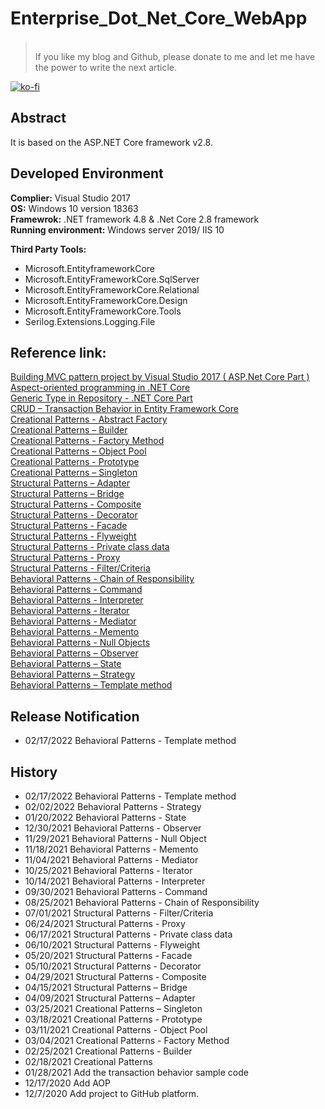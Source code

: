 # Enterprise_Dot_Net_Core_WebApp
>\
>If you like my blog and Github, please donate to me and let me have the power to write the next article.

[![ko-fi](https://www.ko-fi.com/img/githubbutton_sm.svg)](https://ko-fi.com/F1F82YR41)

## Abstract
It is based on the ASP.NET Core framework v2.8.
## Developed Environment
**Complier:** Visual Studio 2017\
**OS:** Windows 10 version 18363\
**Framewrok:** .NET framework 4.8 & .Net Core 2.8 framework\
**Running environment:** Windows server 2019/ IIS 10

**Third Party Tools:**
- Microsoft.EntityframeworkCore
- Microsoft.EntityFrameworkCore.SqlServer
- Microsoft.EntityFrameworkCore.Relational
- Microsoft.EntityFrameworkCore.Design
- Microsoft.EntityFrameworkCore.Tools
- Serilog.Extensions.Logging.File
## Reference link:
[Building MVC pattern project by Visual Studio 2017 ( ASP.Net Core Part )](https://davidskyspace.com/building-mvc-pattern-project-by-visual-studio-2017-asp-net-core-part/)
\
[Aspect-oriented programming in .NET Core](https://davidskyspace.com/aspect-oriented-programming-in-net-core/)
\
[Generic Type in Repository - .NET Core Part](https://davidskyspace.com/generic-type-in-repository-net-core-part/)
\
[CRUD – Transaction Behavior in Entity Framework Core](https://davidskyspace.com/crud-transaction-behavior-in-entity-framework-core/)
\
[Creational Patterns - Abstract Factory](https://davidskyspace.com/creational-patterns-abstract-factory/)
\
[Creational Patterns – Builder](https://davidskyspace.com/creational-patterns-builder/)
\
[Creational Patterns - Factory Method](https://davidskyspace.com/creational-patterns-factory-method/)
\
[Creational Patterns – Object Pool](davidskyspace.com/creational-patterns-object-pool/)
\
[Creational Patterns - Prototype](https://davidskyspace.com/creational-patterns-prototype/)
\
[Creational Patterns – Singleton](https://davidskyspace.com/creational-patterns-singleton/)
\
[Structural Patterns – Adapter](https://davidskyspace.com/structural-patterns-adapter/)
\
[Structural Patterns – Bridge](https://davidskyspace.com/structural-patterns-bridge/)
\
[Structural Patterns - Composite](https://davidskyspace.com/structural-patterns-composite/)
\
[Structural Patterns - Decorator](https://davidskyspace.com/structural-patterns-decorator/)
\
[Structural Patterns - Facade](https://davidskyspace.com/structural-patterns-facade/)
\
[Structural Patterns - Flyweight](https://davidskyspace.com/structural-patterns-flyweight/)
\
[Structural Patterns - Private class data](https://davidskyspace.com/structural-patterns-private-class-data/)
\
[Structural Patterns - Proxy](https://davidskyspace.com/structural-patterns-proxy/)
\
[Structural Patterns - Filter/Criteria](https://davidskyspace.com/structural-patterns-filter-criteria/)
\
[Behavioral Patterns - Chain of Responsibility](https://davidskyspace.com/behavioral-patterns-chain-of-responsibility/)
\
[Behavioral Patterns - Command](https://davidskyspace.com/behavioral-patterns-command/)
\
[Behavioral Patterns - Interpreter](https://davidskyspace.com/behavioral-patterns-interpreter/)
\
[Behavioral Patterns - Iterator](https://davidskyspace.com/behavioral-patterns-iterator/)
\
[Behavioral Patterns - Mediator ](https://davidskyspace.com/behavioral-patterns-mediator/)
\
[Behavioral Patterns - Memento](https://davidskyspace.com/behavioral-patterns-memento/)
\
[Behavioral Patterns - Null Objects](https://davidskyspace.com/behavioral-patterns-null-object/)
\
[Behavioral Patterns – Observer](https://davidskyspace.com/behavioral-patterns-observer/)
\
[Behavioral Patterns – State](https://davidskyspace.com/behavioral-patterns-state/)
\
[Behavioral Patterns – Strategy](https://davidskyspace.com/behavioral-patterns-strategy/)
\
[Behavioral Patterns – Template method](https://davidskyspace.com/behavioral-patterns-template-method/)

## Release Notification
- 02/17/2022 Behavioral Patterns - Template method

## History
- 02/17/2022 Behavioral Patterns - Template method
- 02/02/2022 Behavioral Patterns - Strategy
- 01/20/2022 Behavioral Patterns - State
- 12/30/2021 Behavioral Patterns - Observer
- 11/29/2021 Behavioral Patterns - Null Object
- 11/18/2021 Behavioral Patterns - Memento
- 11/04/2021 Behavioral Patterns - Mediator
- 10/25/2021 Behavioral Patterns - Iterator
- 10/14/2021 Behavioral Patterns - Interpreter
- 09/30/2021 Behavioral Patterns - Command
- 08/25/2021 Behavioral Patterns - Chain of Responsibility
- 07/01/2021 Structural Patterns - Filter/Criteria
- 06/24/2021 Structural Patterns - Proxy
- 06/17/2021 Structural Patterns - Private class data
- 06/10/2021 Structural Patterns - Flyweight
- 05/20/2021 Structural Patterns - Facade
- 05/10/2021 Structural Patterns - Decorator
- 04/29/2021 Structural Patterns - Composite
- 04/15/2021 Structural Patterns – Bridge
- 04/09/2021 Structural Patterns – Adapter
- 03/25/2021 Creational Patterns – Singleton
- 03/18/2021 Creational Patterns - Prototype
- 03/11/2021 Creational Patterns - Object Pool
- 03/04/2021 Creational Patterns - Factory Method
- 02/25/2021 Creational Patterns - Builder
- 02/18/2021 Creational Patterns
- 01/28/2021 Add the transaction behavior sample code
- 12/17/2020 Add AOP
- 12/7/2020 Add project to GitHub platform.
